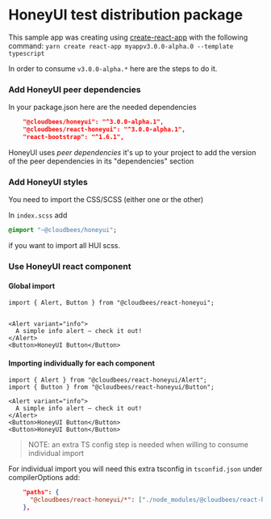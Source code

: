 # HoneyUI test distribution package

This sample app was creating using [create-react-app](https://github.com/facebook/create-react-app) with the following command:
`yarn create react-app myappv3.0.0-alpha.0 --template typescript`

In order to consume `v3.0.0-alpha.*` here are the steps to do it.


### Add HoneyUI peer dependencies
In your package.json here are the needed dependencies
```json
    "@cloudbees/honeyui": "^3.0.0-alpha.1",
    "@cloudbees/react-honeyui": "^3.0.0-alpha.1",
    "react-bootstrap": "^1.6.1",
```
HoneyUI uses *peer dependencies* it's up to your project to add the version of the peer dependencies in its "dependencies" section

### Add HoneyUI styles
You need to import the CSS/SCSS (either one or the other)

In `index.scss` add

```sass
@import "~@cloudbees/honeyui";
```
 if you want to import all HUI scss.

### Use HoneyUI react component

#### Global import

```tsx
import { Alert, Button } from "@cloudbees/react-honeyui";


<Alert variant="info">
  A simple info alert — check it out!
</Alert>
<Button>HoneyUI Button</Button>
```

#### Importing individually for each component

```tsx
import { Alert } from "@cloudbees/react-honeyui/Alert";
import { Button } from "@cloudbees/react-honeyui/Button";

<Alert variant="info">
  A simple info alert — check it out!
</Alert>
<Button>HoneyUI Button</Button>
<Button>HoneyUI Button</Button>
```

> NOTE: an extra TS config step is needed when willing to consume individual import

For individual import you will need this extra tsconfig in `tsconfid.json` under compilerOptions add:

```json
    "paths": {
      "@cloudbees/react-honeyui/*": ["./node_modules/@cloudbees/react-honeyui/dist/*"]
    },
```
